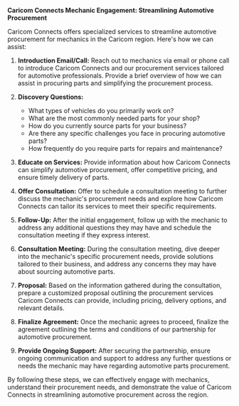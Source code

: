 **Caricom Connects Mechanic Engagement: Streamlining Automotive Procurement**

Caricom Connects offers specialized services to streamline automotive procurement for mechanics in the Caricom region. Here's how we can assist:

1. **Introduction Email/Call:** Reach out to mechanics via email or phone call to introduce Caricom Connects and our procurement services tailored for automotive professionals. Provide a brief overview of how we can assist in procuring parts and simplifying the procurement process.

2. **Discovery Questions:**

   - What types of vehicles do you primarily work on?
   - What are the most commonly needed parts for your shop?
   - How do you currently source parts for your business?
   - Are there any specific challenges you face in procuring automotive parts?
   - How frequently do you require parts for repairs and maintenance?

3. **Educate on Services:** Provide information about how Caricom Connects can simplify automotive procurement, offer competitive pricing, and ensure timely delivery of parts.

4. **Offer Consultation:** Offer to schedule a consultation meeting to further discuss the mechanic's procurement needs and explore how Caricom Connects can tailor its services to meet their specific requirements.

5. **Follow-Up:** After the initial engagement, follow up with the mechanic to address any additional questions they may have and schedule the consultation meeting if they express interest.

6. **Consultation Meeting:** During the consultation meeting, dive deeper into the mechanic's specific procurement needs, provide solutions tailored to their business, and address any concerns they may have about sourcing automotive parts.

7. **Proposal:** Based on the information gathered during the consultation, prepare a customized proposal outlining the procurement services Caricom Connects can provide, including pricing, delivery options, and relevant details.

8. **Finalize Agreement:** Once the mechanic agrees to proceed, finalize the agreement outlining the terms and conditions of our partnership for automotive procurement.

9. **Provide Ongoing Support:** After securing the partnership, ensure ongoing communication and support to address any further questions or needs the mechanic may have regarding automotive parts procurement.

By following these steps, we can effectively engage with mechanics, understand their procurement needs, and demonstrate the value of Caricom Connects in streamlining automotive procurement across the region.
